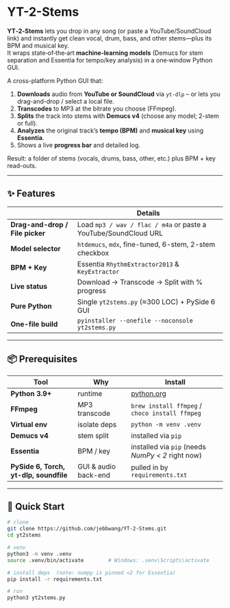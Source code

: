 # YT-2-Stems

**YT‑2‑Stems** lets you drop in any song (or paste a YouTube/SoundCloud link) and instantly get clean vocal, drum, bass, and other stems—plus its BPM and musical key.  
It wraps state‑of‑the‑art **machine‑learning models** (Demucs for stem separation and Essentia for tempo/key analysis) in a one‑window Python GUI.

A cross-platform Python GUI that:

1. **Downloads** audio from **YouTube or SoundCloud** via `yt-dlp` – or lets you drag-and-drop / select a local file.  
2. **Transcodes** to MP3 at the bitrate you choose (FFmpeg).  
3. **Splits** the track into stems with **Demucs v4** (choose any model; 2-stem or full).  
4. **Analyzes** the original track’s **tempo (BPM)** and **musical key** using **Essentia**.  
5. Shows a live **progress bar** and detailed log.

Result: a folder of stems (vocals, drums, bass, other, etc.) plus BPM + key read-outs.

---

## ✨ Features

|                | Details |
|----------------|---------|
| **Drag-and-drop / File picker** | Load `mp3 / wav / flac / m4a` or paste a YouTube/SoundCloud URL |
| **Model selector** | `htdemucs`, `mdx`, fine-tuned, 6-stem, 2-stem checkbox |
| **BPM + Key**  | Essentia `RhythmExtractor2013` & `KeyExtractor` |
| **Live status**| Download → Transcode → Split with % progress |
| **Pure Python**| Single `yt2stems.py` (≈300 LOC) + PySide 6 GUI |
| **One-file build** | `pyinstaller --onefile --noconsole yt2stems.py` |

---

## 📦 Prerequisites

| Tool | Why | Install |
|------|-----|---------|
| **Python 3.9+** | runtime | [python.org](https://python.org) |
| **FFmpeg**      | MP3 transcode | `brew install ffmpeg` / `choco install ffmpeg` |
| **Virtual env** | isolate deps | `python -m venv .venv` |
| **Demucs v4**   | stem split | installed via `pip` |
| **Essentia**    | BPM / key  | installed via `pip` (needs *NumPy < 2* right now) |
| **PySide 6, Torch, yt-dlp, soundfile** | GUI & audio back-end | pulled in by `requirements.txt` |

---

## 🚀 Quick Start

```bash
# clone
git clone https://github.com/jebbwang/YT-2-Stems.git
cd yt2stems

# venv
python3 -m venv .venv
source .venv/bin/activate        # Windows: .venv\Scripts\activate

# install deps  (note: numpy is pinned <2 for Essentia)
pip install -r requirements.txt

# run
python3 yt2stems.py